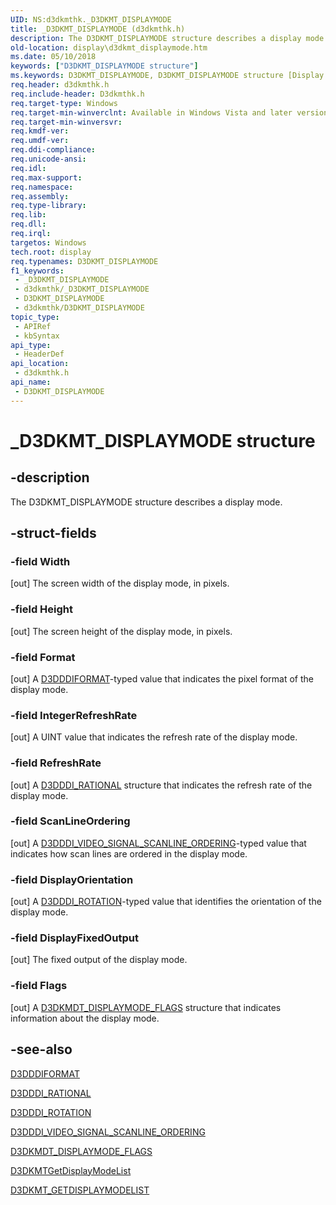 ```yaml
---
UID: NS:d3dkmthk._D3DKMT_DISPLAYMODE
title: _D3DKMT_DISPLAYMODE (d3dkmthk.h)
description: The D3DKMT_DISPLAYMODE structure describes a display mode.
old-location: display\d3dkmt_displaymode.htm
ms.date: 05/10/2018
keywords: ["D3DKMT_DISPLAYMODE structure"]
ms.keywords: D3DKMT_DISPLAYMODE, D3DKMT_DISPLAYMODE structure [Display Devices], OpenGL_Structs_057de1d2-b55b-4ee8-ad2d-28eb01b3168c.xml, _D3DKMT_DISPLAYMODE, d3dkmthk/D3DKMT_DISPLAYMODE, display.d3dkmt_displaymode
req.header: d3dkmthk.h
req.include-header: D3dkmthk.h
req.target-type: Windows
req.target-min-winverclnt: Available in Windows Vista and later versions of the Windows operating systems.
req.target-min-winversvr: 
req.kmdf-ver: 
req.umdf-ver: 
req.ddi-compliance: 
req.unicode-ansi: 
req.idl: 
req.max-support: 
req.namespace: 
req.assembly: 
req.type-library: 
req.lib: 
req.dll: 
req.irql: 
targetos: Windows
tech.root: display
req.typenames: D3DKMT_DISPLAYMODE
f1_keywords:
 - _D3DKMT_DISPLAYMODE
 - d3dkmthk/_D3DKMT_DISPLAYMODE
 - D3DKMT_DISPLAYMODE
 - d3dkmthk/D3DKMT_DISPLAYMODE
topic_type:
 - APIRef
 - kbSyntax
api_type:
 - HeaderDef
api_location:
 - d3dkmthk.h
api_name:
 - D3DKMT_DISPLAYMODE
---
```


# _D3DKMT_DISPLAYMODE structure


## -description

The D3DKMT_DISPLAYMODE structure describes a display mode.

## -struct-fields

### -field Width

[out] The screen width of the display mode, in pixels.

### -field Height

[out] The screen height of the display mode, in pixels.

### -field Format

[out] A <a href="/windows-hardware/drivers/ddi/d3dukmdt/ne-d3dukmdt-_d3dddiformat">D3DDDIFORMAT</a>-typed value that indicates the pixel format of the display mode.

### -field IntegerRefreshRate

[out] A UINT value that indicates the refresh rate of the display mode.

### -field RefreshRate

[out] A <a href="/windows-hardware/drivers/ddi/d3dukmdt/ns-d3dukmdt-_d3dddi_rational">D3DDDI_RATIONAL</a> structure that indicates the refresh rate of the display mode.

### -field ScanLineOrdering

[out] A <a href="/windows-hardware/drivers/ddi/d3dukmdt/ne-d3dukmdt-_d3dddi_video_signal_scanline_ordering">D3DDDI_VIDEO_SIGNAL_SCANLINE_ORDERING</a>-typed value that indicates how scan lines are ordered in the display mode.

### -field DisplayOrientation

[out] A <a href="/windows-hardware/drivers/ddi/d3dukmdt/ne-d3dukmdt-_d3dddi_rotation">D3DDDI_ROTATION</a>-typed value that identifies the orientation of the display mode.

### -field DisplayFixedOutput

[out] The fixed output of the display mode.

### -field Flags

[out] A <a href="/windows-hardware/drivers/ddi/d3dkmthk/ns-d3dkmthk-_d3dkmdt_displaymode_flags">D3DKMDT_DISPLAYMODE_FLAGS</a> structure that indicates information about the display mode.

## -see-also

<a href="/windows-hardware/drivers/ddi/d3dukmdt/ne-d3dukmdt-_d3dddiformat">D3DDDIFORMAT</a>



<a href="/windows-hardware/drivers/ddi/d3dukmdt/ns-d3dukmdt-_d3dddi_rational">D3DDDI_RATIONAL</a>



<a href="/windows-hardware/drivers/ddi/d3dukmdt/ne-d3dukmdt-_d3dddi_rotation">D3DDDI_ROTATION</a>



<a href="/windows-hardware/drivers/ddi/d3dukmdt/ne-d3dukmdt-_d3dddi_video_signal_scanline_ordering">D3DDDI_VIDEO_SIGNAL_SCANLINE_ORDERING</a>



<a href="/windows-hardware/drivers/ddi/d3dkmthk/ns-d3dkmthk-_d3dkmdt_displaymode_flags">D3DKMDT_DISPLAYMODE_FLAGS</a>



<a href="/windows-hardware/drivers/ddi/d3dkmthk/nf-d3dkmthk-d3dkmtgetdisplaymodelist">D3DKMTGetDisplayModeList</a>



<a href="/windows-hardware/drivers/ddi/d3dkmthk/ns-d3dkmthk-_d3dkmt_getdisplaymodelist">D3DKMT_GETDISPLAYMODELIST</a>
